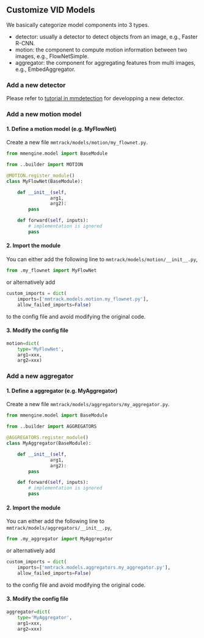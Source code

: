 ## Customize VID Models

We basically categorize model components into 3 types.

- detector: usually a detector to detect objects from an image, e.g., Faster R-CNN.
- motion: the component to compute motion information between two images, e.g., FlowNetSimple.
- aggregator: the component for aggregating features from multi images, e.g., EmbedAggregator.

### Add a new detector

Please refer to [tutorial in mmdetection](https://mmdetection.readthedocs.io/en/latest/tutorials/customize_models.html) for developping a new detector.

### Add a new motion model

#### 1. Define a motion model (e.g. MyFlowNet)

Create a new file `mmtrack/models/motion/my_flownet.py`.

```python
from mmengine.model import BaseModule

from ..builder import MOTION

@MOTION.register_module()
class MyFlowNet(BaseModule):

    def __init__(self,
                arg1,
                arg2):
        pass

    def forward(self, inputs):
        # implementation is ignored
        pass
```

#### 2. Import the module

You can either add the following line to `mmtrack/models/motion/__init__.py`,

```python
from .my_flownet import MyFlowNet
```

or alternatively add

```python
custom_imports = dict(
    imports=['mmtrack.models.motion.my_flownet.py'],
    allow_failed_imports=False)
```

to the config file and avoid modifying the original code.

#### 3. Modify the config file

```python
motion=dict(
    type='MyFlowNet',
    arg1=xxx,
    arg2=xxx)
```

### Add a new aggregator

#### 1. Define a aggregator (e.g. MyAggregator)

Create a new file `mmtrack/models/aggregators/my_aggregator.py`.

```python
from mmengine.model import BaseModule

from ..builder import AGGREGATORS

@AGGREGATORS.register_module()
class MyAggregator(BaseModule):

    def __init__(self,
                arg1,
                arg2):
        pass

    def forward(self, inputs):
        # implementation is ignored
        pass
```

#### 2. Import the module

You can either add the following line to `mmtrack/models/aggregators/__init__.py`,

```python
from .my_aggregator import MyAggregator
```

or alternatively add

```python
custom_imports = dict(
    imports=['mmtrack.models.aggregators.my_aggregator.py'],
    allow_failed_imports=False)
```

to the config file and avoid modifying the original code.

#### 3. Modify the config file

```python
aggregator=dict(
    type='MyAggregator',
    arg1=xxx,
    arg2=xxx)
```
